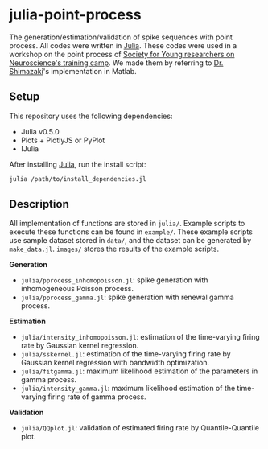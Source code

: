 # julia-point-process

The generation/estimation/validation of spike sequences with point process. All codes were written in [Julia](http://julialang.org/).
These codes were used in a workshop on the point process of [Society for Young researchers on Neuroscience's training camp](http://brainsci.jp/blog/2017/03/04/camp2017/).
We made them by referring to [Dr. Shimazaki](http://www.neuralengine.org/index_en.html)'s implementation in Matlab.

## Setup

This repository uses the following dependencies:

- Julia v0.5.0
- Plots + PlotlyJS or PyPlot
- IJulia

After installing [Julia](http://julialang.org/), run the install script:

```sh
julia /path/to/install_dependencies.jl
```

## Description

All implementation of functions are stored in `julia/`.
Example scripts to execute these functions can be found in `example/`.
These example scripts use sample dataset stored in `data/`, and the dataset can be generated by `make_data.jl`.
`images/` stores the results of the example scripts.

**Generation**

- `julia/pprocess_inhomopoisson.jl`: spike generation with inhomogeneous Poisson process.
- `julia/pprocess_gamma.jl`: spike generation with renewal gamma process.

**Estimation**

- `julia/intensity_inhomopoisson.jl`: estimation of the time-varying firing rate by Gaussian kernel regression.
- `julia/sskernel.jl`: estimation of the time-varying firing rate by Gaussian kernel regression with bandwidth optimization.
- `julia/fitgamma.jl`: maximum likelihood estimation of the parameters in gamma process.
- `julia/intensity_gamma.jl`: maximum likelihood estimation of the time-varying firing rate of gamma process.

**Validation**

- `julia/QQplot.jl`: validation of estimated firing rate by Quantile-Quantile plot.